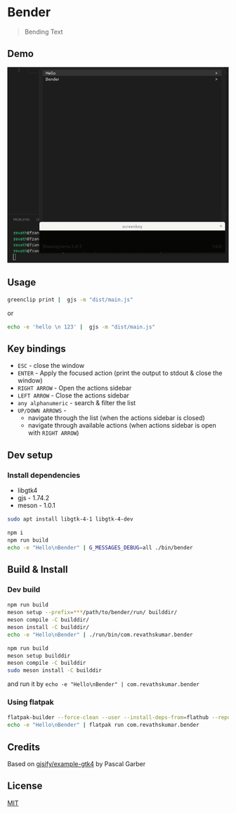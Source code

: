 # Bender

> Bending Text

## Demo

![demo](/images/adwaita-demo.gif)

## Usage

```sh
greenclip print |  gjs -m "dist/main.js"
```

or

```sh
echo -e 'hello \n 123' |  gjs -m "dist/main.js"
```

## Key bindings

* `ESC` - close the window
* `ENTER` - Apply the focused action (print the output to stdout & close the window)
* `RIGHT ARROW` - Open the actions sidebar
* `LEFT ARROW` - Close the actions sidebar
* `any alphanumeric` - search & filter the list
* `UP/DOWN ARROWS` -
    * navigate through the list (when the actions sidebar is closed)
    * navigate through available actions (when actions sidebar is open with `RIGHT ARROW`)

## Dev setup

### Install dependencies

* libgtk4
* gjs - 1.74.2
* meson - 1.0.1

```sh
sudo apt install libgtk-4-1 libgtk-4-dev
```

```sh
npm i
npm run build
echo -e "Hello\nBender" | G_MESSAGES_DEBUG=all ./bin/bender
```

## Build & Install

### Dev build

```sh
npm run build
meson setup --prefix=***/path/to/bender/run/ builddir/
meson compile -C builddir/
meson install -C builddir/
echo -e "Hello\nBender" | ./run/bin/com.revathskumar.bender
```

```sh
npm run build
meson setup builddir
meson compile -C builddir
sudo meson install -C builddir
```

and run it by `echo -e "Hello\nBender" | com.revathskumar.bender`

### Using flatpak

```sh
flatpak-builder --force-clean --user --install-deps-from=flathub --repo=repo --install builddir com.revathskumar.bender.yaml
echo -e "Hello\nBender" | flatpak run com.revathskumar.bender
```

## Credits

Based on [gjsify/example-gtk4](https://github.com/gjsify/example-gtk4) by Pascal Garber

## License

[MIT](/LICENSE)
